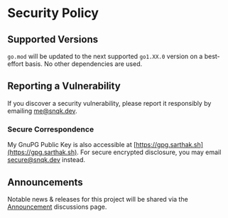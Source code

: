 # Security Policy

## Supported Versions

`go.mod` will be updated to the next supported `go1.XX.0` version on a best-effort basis. No other dependencies are used.

## Reporting a Vulnerability

If you discover a security vulnerability, please report it responsibly by emailing [me@snqk.dev](mailto:me@snqk.dev).

### Secure Correspondence

My GnuPG Public Key is also accessible at [https://gpg.sarthak.sh](https://gpg.sarthak.sh). For secure encrypted disclosure, you may email [secure@snqk.dev](mailto:secure@snqk.dev) instead.

## Announcements

Notable news & releases for this project will be shared via the [Announcement](https://github.com/snqk/factorio-codec-go/discussions/1) discussions page.